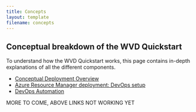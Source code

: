 ```yaml
---
title: Concepts
layout: template
filename: concepts
---
```


## Conceptual breakdown of the WVD Quickstart
To understand how the WVD Quickstart works, this page contains in-depth explanations of all the different components.

* <a href="deployconcept">Conceptual Deployment Overview</a>
* <a href="armdeployment">Azure Resource Manager deployment: DevOps setup</a>
* <a href="devops">DevOps Automation</a>

MORE TO COME, ABOVE LINKS NOT WORKING YET
